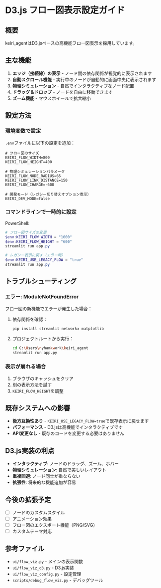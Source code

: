 # D3.js フロー図表示設定ガイド

## 概要

keiri_agentはD3.jsベースの高機能フロー図表示を採用しています。

## 主な機能

1. **エッジ（接続線）の表示** - ノード間の依存関係が視覚的に表示されます
2. **自動スクロール機能** - 実行中のノードが自動的に画面中央に表示されます
3. **物理シミュレーション** - 自然でインタラクティブなノード配置
4. **ドラッグ＆ドロップ** - ノードを自由に移動できます
5. **ズーム機能** - マウスホイールで拡大縮小

## 設定方法

### 環境変数で設定

`.env`ファイルに以下の設定を追加：

```env
# フロー図のサイズ
KEIRI_FLOW_WIDTH=800
KEIRI_FLOW_HEIGHT=400

# 物理シミュレーションパラメータ
KEIRI_FLOW_NODE_RADIUS=65
KEIRI_FLOW_LINK_DISTANCE=150
KEIRI_FLOW_CHARGE=-600

# 開発モード（レガシー切り替えオプション表示）
KEIRI_DEV_MODE=false
```

### コマンドラインで一時的に設定

PowerShell:
```powershell
# フロー図サイズの変更
$env:KEIRI_FLOW_WIDTH = "1000"
$env:KEIRI_FLOW_HEIGHT = "600"
streamlit run app.py

# レガシー表示に戻す（エラー時）
$env:KEIRI_USE_LEGACY_FLOW = "true"
streamlit run app.py
```

## トラブルシューティング

### エラー: ModuleNotFoundError

フロー図の新機能でエラーが発生した場合：

1. 依存関係を確認：
   ```bash
   pip install streamlit networkx matplotlib
   ```

2. プロジェクトルートから実行：
   ```bash
   cd C:\Users\nyham\work\keiri_agent
   streamlit run app.py
   ```

### 表示が崩れる場合

1. ブラウザのキャッシュをクリア
2. 別の表示方法を試す
3. `KEIRI_FLOW_HEIGHT`を調整

## 既存システムへの影響

- **後方互換性あり** - `KEIRI_USE_LEGACY_FLOW=true`で既存表示に戻せます
- **パフォーマンス** - D3.jsは高機能でインタラクティブです
- **API変更なし** - 既存のコードを変更する必要はありません

## D3.js実装の利点

- **インタラクティブ**: ノードのドラッグ、ズーム、ホバー
- **物理シミュレーション**: 自然で美しいレイアウト
- **重複回避**: ノード同士が重ならない
- **拡張性**: 将来的な機能追加が容易

## 今後の拡張予定

- [ ] ノードのカスタムスタイル
- [ ] アニメーション効果
- [ ] フロー図のエクスポート機能（PNG/SVG）
- [ ] カスタムテーマ対応

## 参考ファイル

- `ui/flow_viz.py` - メインの表示関数
- `ui/flow_viz_d3.py` - D3.js実装
- `ui/flow_viz_config.py` - 設定管理
- `scripts/debug_flow_viz.py` - デバッグツール
